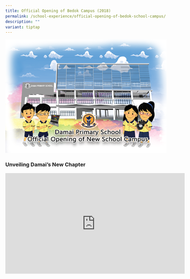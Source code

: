 ```yaml
---
title: Official Opening of Bedok Campus (2018)
permalink: /school-experience/official-opening-of-bedok-school-campus/
description: ""
variant: tiptap
---
```

![](/images/2020-official-school-opening-b.png)

### Unveiling Damai’s New Chapter

<iframe width="560" height="315" src="https://www.youtube.com/embed/fY1_GyKFSEA" title="YouTube video player" frameborder="0" allow="accelerometer; autoplay; clipboard-write; encrypted-media; gyroscope; picture-in-picture" allowfullscreen=""></iframe>